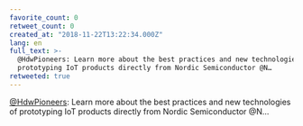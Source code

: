 ```yaml
---
favorite_count: 0
retweet_count: 0
created_at: "2018-11-22T13:22:34.000Z"
lang: en
full_text: >-
  @HdwPioneers: Learn more about the best practices and new technologies of
  prototyping IoT products directly from Nordic Semiconductor @N…
retweeted: true
---
```


[@HdwPioneers](https://twitter.com/HdwPioneers): Learn more about the best
practices and new technologies of prototyping IoT products directly from Nordic
Semiconductor @N…
